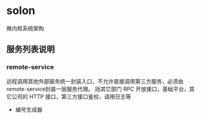 # solon
微内核系统架构

## 服务列表说明
### remote-service
远程调用其他外部服务统一封装入口，不允许直接调用第三方服务，必须由
remote-service封装一层服务代理。
括其它部门 RPC 开放接口，基础平台，其它公司的 HTTP 接口，第三方接口鉴权，调用日志等

* 编号生成器